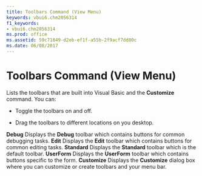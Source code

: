 ```yaml
---
title: Toolbars Command (View Menu)
keywords: vbui6.chm2056314
f1_keywords:
- vbui6.chm2056314
ms.prod: office
ms.assetid: 59c71849-d2eb-ef1f-a55b-2f9acf7dd80c
ms.date: 06/08/2017
---
```



# Toolbars Command (View Menu)

Lists the toolbars that are built into Visual Basic and the **Customize** command. You can:



- Toggle the toolbars on and off.
    
- Drag the toolbars to different locations on you desktop.
    

 **Debug**
Displays the **Debug** toolbar which contains buttons for common debugging tasks.
 **Edit**
Displays the **Edit** toolbar which contains buttons for common editing tasks.
 **Standard**
Displays the **Standard** toolbar which is the default toolbar.
 **UserForm**
Displays the **UserForm** toolbar which contains buttons specific to the form.
 **Customize**
Displays the **Customize** dialog box where you can customize or create toolbars and your menu bar.

